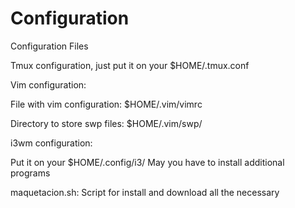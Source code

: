 # Configuration
Configuration Files

Tmux configuration, just put it on your $HOME/.tmux.conf

Vim configuration:

File with vim configuration: $HOME/.vim/vimrc

Directory to store swp files: $HOME/.vim/swp/

i3wm configuration:

Put it on your $HOME/.config/i3/
May you have to install additional programs

maquetacion.sh:
Script for install and download all the necessary

